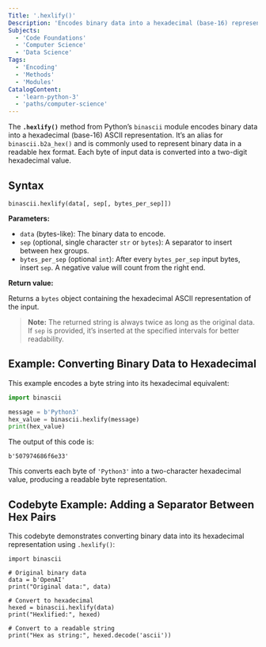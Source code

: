 ```yaml
---
Title: '.hexlify()'
Description: 'Encodes binary data into a hexadecimal (base-16) representation.'
Subjects:
  - 'Code Foundations'
  - 'Computer Science'
  - 'Data Science'
Tags:
  - 'Encoding'
  - 'Methods'
  - 'Modules'
CatalogContent:
  - 'learn-python-3'
  - 'paths/computer-science'
---
```


The **`.hexlify()`** method from Python’s `binascii` module encodes binary data into a hexadecimal (base-16) ASCII representation. It’s an alias for `binascii.b2a_hex()` and is commonly used to represent binary data in a readable hex format. Each byte of input data is converted into a two-digit hexadecimal value.

## Syntax

```pseudo
binascii.hexlify(data[, sep[, bytes_per_sep]])
```

**Parameters:**

- `data` (bytes-like): The binary data to encode.
- `sep` (optional, single character `str` or `bytes`): A separator to insert between hex groups.
- `bytes_per_sep` (optional `int`): After every `bytes_per_sep` input bytes, insert `sep`. A negative value will count from the right end.

**Return value:**

Returns a `bytes` object containing the hexadecimal ASCII representation of the input.

> **Note:** The returned string is always twice as long as the original data. If `sep` is provided, it’s inserted at the specified intervals for better readability.

## Example: Converting Binary Data to Hexadecimal

This example encodes a byte string into its hexadecimal equivalent:

```py
import binascii

message = b'Python3'
hex_value = binascii.hexlify(message)
print(hex_value)
```

The output of this code is:

```shell
b'507974686f6e33'
```

This converts each byte of `'Python3'` into a two-character hexadecimal value, producing a readable byte representation.

## Codebyte Example: Adding a Separator Between Hex Pairs

This codebyte demonstrates converting binary data into its hexadecimal representation using `.hexlify()`:

```codebyte/python
import binascii

# Original binary data
data = b'OpenAI'
print("Original data:", data)

# Convert to hexadecimal
hexed = binascii.hexlify(data)
print("Hexlified:", hexed)

# Convert to a readable string
print("Hex as string:", hexed.decode('ascii'))
```
